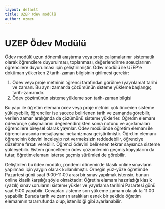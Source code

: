 ```yaml
---
layout: default
title: UZEP Ödev modülü
author: ozmen
---
```

# UZEP Ödev Modülü

Ödev modülü uzun dönemli araştırma veya proje çalışmalarının sistematik olarak öğrencilere duyurulması, toplanması, değerlendirme sonuçlarının öğrencilere duyurulması için geliştirilmiştir. Ödev modülü ile UZEP'e doküman yüklerken 2 tarih-zaman bilgisinin girilmesi gerekir: 

1. Ödev veya proje metninin öğrenci tarafından görülme (yayınlama) tarihi ve zamanı. Bu aynı zamanda çözümünün sisteme yükleme başlangıç tarih-zamanıdır.
2. Ödev çözümünün sisteme yükleme son tarih-zaman bilgisi. 

Bu yapı ile öğretim elemanı ödev veya proje metnini çok önceden sisteme yükleyebilir, öğrenciler ise sadece belirlenen tarih ve zamanda görebilir, verilen zaman aralığında da çözümünü sisteme yüklerler. Öğretim elemanı ödev/proje çalışmalarını değerlendirdikten sonra notunu ve açıklamaları öğrencilere bireysel olarak yayınlar. Ödev modülünde öğretim elemanı ile öğrenci arasında mesajlaşma mekanizması geliştirilmiştir. Öğretim elemanı öğrencinin ödevini inceleyip not vermeksizin reddedebilir, öğrenciye düzeltme fırsatı verebilir. Öğrenci ödevini belirlenen tekrar sayısınca sisteme yükleyebilir. Sistem güncellenen ödev çözümlerinin geçmiş kopyalarını da tutar, öğretim elemanı isterse geçmiş sürümleri de görebilir.

Geliştirilen bu ödev modülü, pandemi döneminde klasik online sınavların yapılması için yaygın olarak kullanılmıştır. Örneğin yüz-yüze öğretimde Pazartesi günü saat 9:00-11:00 arası bir sınav yapılmak istensin, bunun online klasik karşılığı şöyle olmaktadır: Öğretim elamanı hazırladığı klasik (yazılı) sınav sorularını sisteme yükler ve yayınlama tarihini Pazartesi günü saat 9:00 yapabilir. Cevapları sisteme son yükleme zamanı olarak ta 11:00 yapabilir. Burada tarih ve zaman aralıkları esnek bir şekilde öğretim elemanının tasarrufunda olup, istenildiği gibi ayarlanabilir. 
